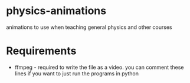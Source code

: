 # physics-animations
animations to use when teaching general physics and other courses


# Requirements

* ffmpeg - required to write the file as a video.  you can comment these lines if you want to just run the programs in python


